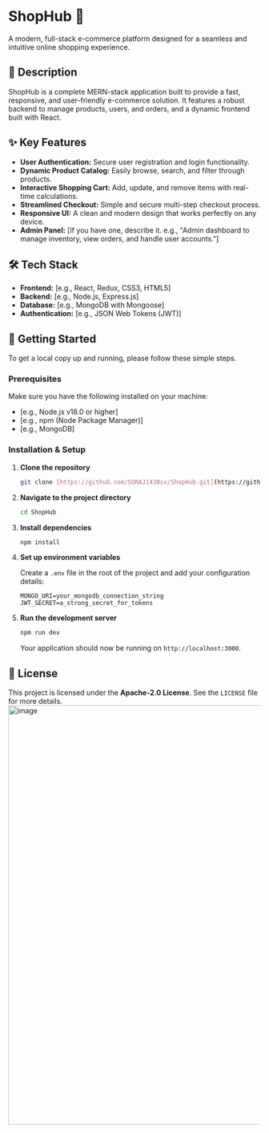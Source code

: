 # ShopHub 🛒

A modern, full-stack e-commerce platform designed for a seamless and intuitive online shopping experience.


## 📜 Description

ShopHub is a complete MERN-stack application built to provide a fast, responsive, and user-friendly e-commerce solution. It features a robust backend to manage products, users, and orders, and a dynamic frontend built with React.

## ✨ Key Features

* **User Authentication:** Secure user registration and login functionality.
* **Dynamic Product Catalog:** Easily browse, search, and filter through products.
* **Interactive Shopping Cart:** Add, update, and remove items with real-time calculations.
* **Streamlined Checkout:** Simple and secure multi-step checkout process.
* **Responsive UI:** A clean and modern design that works perfectly on any device.
* **Admin Panel:** [If you have one, describe it. e.g., "Admin dashboard to manage inventory, view orders, and handle user accounts."]

## 🛠️ Tech Stack

* **Frontend:** [e.g., React, Redux, CSS3, HTML5]
* **Backend:** [e.g., Node.js, Express.js]
* **Database:** [e.g., MongoDB with Mongoose]
* **Authentication:** [e.g., JSON Web Tokens (JWT)]

## 🚀 Getting Started

To get a local copy up and running, please follow these simple steps.

### Prerequisites

Make sure you have the following installed on your machine:
* [e.g., Node.js v18.0 or higher]
* [e.g., npm (Node Package Manager)]
* [e.g., MongoDB]

### Installation & Setup

1.  **Clone the repository**
    ```bash
    git clone [https://github.com/SURAJ1430sv/ShopHub.git](https://github.com/SURAJ1430sv/ShopHub.git)
    ```
2.  **Navigate to the project directory**
    ```bash
    cd ShopHub
    ```
3.  **Install dependencies**
    ```bash
    npm install
    ```
4.  **Set up environment variables**

    Create a `.env` file in the root of the project and add your configuration details:
    ```
    MONGO_URI=your_mongodb_connection_string
    JWT_SECRET=a_strong_secret_for_tokens
    ```
5.  **Run the development server**
    ```bash
    npm run dev
    ```
    Your application should now be running on `http://localhost:3000`.

## 📄 License
This project is licensed under the **Apache-2.0 License**. See the `LICENSE` file for more details.
<img width="1637" height="836" alt="image" src="https://github.com/user-attachments/assets/1e442efc-afba-4af0-91e5-071d48407b7f" />


